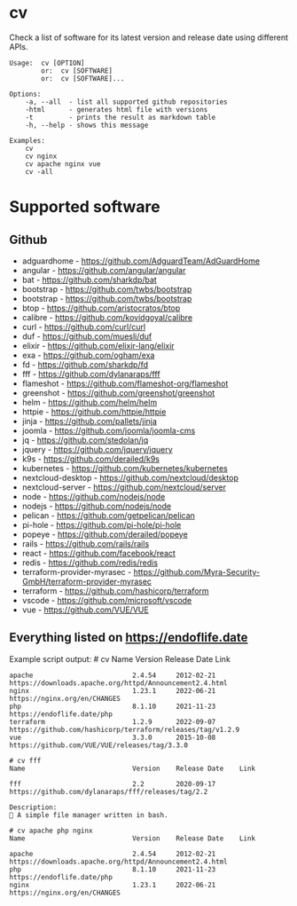 # cv

Check a list of software for its latest version and release date using different APIs.

    Usage:  cv [OPTION]
            or:  cv [SOFTWARE]
            or:  cv [SOFTWARE]... 
        
    Options:
        -a, --all  - list all supported github repositories
        -html      - generates html file with versions
        -t         - prints the result as markdown table
        -h, --help - shows this message

    Examples:
        cv
        cv nginx
        cv apache nginx vue
        cv -all
        
# Supported software

## Github

- adguardhome - <https://github.com/AdguardTeam/AdGuardHome>
- angular - <https://github.com/angular/angular>
- bat - <https://github.com/sharkdp/bat>
- bootstrap - <https://github.com/twbs/bootstrap>
- bootstrap - <https://github.com/twbs/bootstrap>
- btop - <https://github.com/aristocratos/btop>
- calibre - <https://github.com/kovidgoyal/calibre>
- curl - <https://github.com/curl/curl>
- duf - <https://github.com/muesli/duf>
- elixir - <https://github.com/elixir-lang/elixir>
- exa - <https://github.com/ogham/exa>
- fd - <https://github.com/sharkdp/fd>
- fff - <https://github.com/dylanaraps/fff>
- flameshot - <https://github.com/flameshot-org/flameshot>
- greenshot - <https://github.com/greenshot/greenshot>
- helm - <https://github.com/helm/helm>
- httpie - <https://github.com/httpie/httpie>
- jinja - <https://github.com/pallets/jinja>
- joomla - <https://github.com/joomla/joomla-cms>
- jq - <https://github.com/stedolan/jq>
- jquery - <https://github.com/jquery/jquery>
- k9s - <https://github.com/derailed/k9s>
- kubernetes - <https://github.com/kubernetes/kubernetes>
- nextcloud-desktop - <https://github.com/nextcloud/desktop>
- nextcloud-server - <https://github.com/nextcloud/server>
- node - <https://github.com/nodejs/node>
- nodejs - <https://github.com/nodejs/node>
- pelican - <https://github.com/getpelican/pelican>
- pi-hole - <https://github.com/pi-hole/pi-hole>
- popeye - <https://github.com/derailed/popeye>
- rails - <https://github.com/rails/rails>
- react - <https://github.com/facebook/react>
- redis - <https://github.com/redis/redis>
- terraform-provider-myrasec - <https://github.com/Myra-Security-GmbH/terraform-provider-myrasec>
- terraform - <https://github.com/hashicorp/terraform>
- vscode - <https://github.com/microsoft/vscode>
- vue - <https://github.com/VUE/VUE>

## Everything listed on <https://endoflife.date>

Example script output:
    # cv
    Name                           Version    Release Date    Link

    apache                         2.4.54     2012-02-21      https://downloads.apache.org/httpd/Announcement2.4.html
    nginx                          1.23.1     2022-06-21      https://nginx.org/en/CHANGES
    php                            8.1.10     2021-11-23      https://endoflife.date/php
    terraform                      1.2.9      2022-09-07      https://github.com/hashicorp/terraform/releases/tag/v1.2.9
    vue                            3.3.0      2015-10-08      https://github.com/VUE/VUE/releases/tag/3.3.0

    # cv fff                                                  
    Name                           Version    Release Date    Link

    fff                            2.2        2020-09-17      https://github.com/dylanaraps/fff/releases/tag/2.2

    Description:
    📁 A simple file manager written in bash.

    # cv apache php nginx 
    Name                           Version    Release Date    Link

    apache                         2.4.54     2012-02-21      https://downloads.apache.org/httpd/Announcement2.4.html
    php                            8.1.10     2021-11-23      https://endoflife.date/php
    nginx                          1.23.1     2022-06-21      https://nginx.org/en/CHANGES

